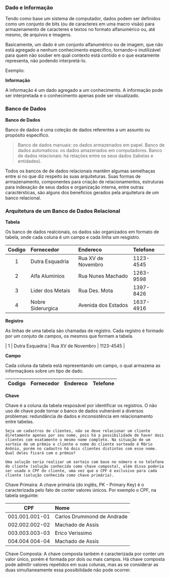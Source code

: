 

### Dado e Informação

Tendo como base um sistema de computador, dados podem ser definidos como um conjunto de bits (ou de caracteres em uma macro visão) para armazenamento de caracteres e textos no formato alfanumérico ou, até mesmo, de arquivos e imagens.

Basicamente, um dado é um conjunto alfanumérico ou de imagem, que não está agregado a nenhum conhecimento específico, tornando-o inutilizável para quem não souber em qual contexto está contido e o que exatamente representa, não podendo interpretá-lo.

Exemplo:

**Informação**

A informação é um dado agregado a um conhecimento. A informação pode ser interpretada e o conhecimento apenas pode ser visualizado.


### Banco de Dados

**Banco de Dados**

Banco de dados é uma coleção de dados referentes a um assunto ou propósito específico. 

>Banco de dados manuais: os dados armazenados em papel.
>Banco de dados automaticos: os dados amazenados em computadores.
>Banco de dados relacionais: há relações entre os seus dados (tabelas e entidades).


Todos os bancos de de dados relacionais mantêm algumas semelhaças entre si no que diz respeito às suas arquiteturas. Suas formas de armazenamento, componentes para criação de relacionamentos, estruturas para indexação de seus dados e organização interna, entre outras caractérsticas, são alguns dos benefícios gerados pela arquitetura de um banco relacional.

### Arquitetura de um Banco de Dados Relacional

**Tabela**

Os banco de dados realcionais, os dados são organizados em formato de tabela, onde cada coluna é um campo e cada linha um resgistro.

| Codigo | Fornecedor | Endereco | Telefone |
| :----: | :----      | :-----   | :------  |
| 1 | Dutra Esquadria | Rua XV de Novembro | 1123-4545 |
| 2 | Alfa Aluminios  | Rua Nunes Machado  | 1263-9598 |
| 3 | Lider dos Metais | Rua Des. Mota     | 1397-8426 |
| 4 | Nobre Siderurgica | Avenida dos Estados | 1637-4916 |

**Registro**

As linhas de uma tabela são chamadas de registro. Cada registro é formado por um conjuto de campos, os mesmos que formam a tabela. 

| 1 | Dutra Esquadria | Rua XV de Novembro | 1123-4545 |

**Campo**

Cada coluna da tabela está representando um campo, o qual armazena as informaçãoes sobre um tipo de dado.

| Codigo | Fornecedor | Endereco | Telefone |
| :----: | :----      | :-----   | :------  |

**Chave**

Chave é a coluna da tabela resposável por identificar os registros. O não uso de chave pode tornar o banco de dados vulnerável a diversos problemas: redundância de dados e inconsistência em relacionamento entre tabelas.


    Seja um cadastros de clientes, não se deve relacionar um cliente diretamente apenas por seu nome, pois há a possibilidade de haver dois clientes com exatamente o mesmo nome completo. Na situação de um sorteio de um prêmio e cliente o nome do cliente sorteado é Mário Anônio, porém no cadastro há dois clientes distintos com esse nome. Qual deles ficará com o prêmio?

    Uma solução seria realizar um sorteio com base no número e no telefone do cliente (solução conhecida como chave composta), além disso poderia ser usado o CPF do cliente, uma vez que o CPF é exclusivo para cada cliente (solução conhecida como chave primária). 



Chave Primaira: A chave primária  (do inglês, PK - Primary Key) é o caracterizada pelo fato de conter valores únicos. Por exemplo o CPF, na tabela seguinte:

| CPF | Nome |
| :----: | :----  |
| 001.001.001-01 | Carlos Drummond de Andrade    |
| 002.002.002-02 | Machado de Assis  |
| 003.003.003-03 | Erico Verissimo  |
| 004.004 004-04 | Machado de Assis   |

Chave Composta: A chave composta tanbém é caracterizada por conter um valor único, porém é formada por dois ou mais campos. Há chave composta pode admitir valores repetidos em suas colunas, mas as se considerar as duas simultaneamente essa possibilidade não pode ocorrer.   

